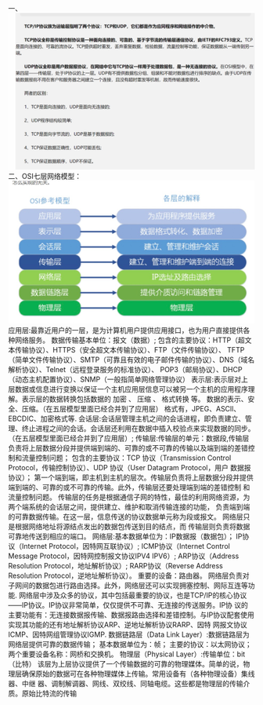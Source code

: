 一、![img.png](img.png)
二、OSI七层网络模型：![img_1.png](img_1.png)
    应用层:最靠近用户的一层，是为计算机用户提供应用接口，也为用户直接提供各种网络服务。
          数据传输基本单位：报文（数据）;
    包含的主要协议：HTTP（超文本传输协议）、HTTPS（安全超文本传输协议）、FTP（文件传输协议）、
    TFTP（简单文件传输协议）、SMTP（可靠且有效的电子邮件传输的协议）、DNS（域名解析协议）、Telnet（远程登录服务的标准协议）、
    POP3（邮局协议）、DHCP（动态主机配置协议）、SNMP（一般指简单网络管理协议）
    表示层:表示层对上层数据或信息进行变换以保证一个主机应用层信息可以被另一个主机的应用程序理解。表示层的数据转换包括数据的 加密 
    、 压缩 、 格式转换 等。
    数据的表示、安全、压缩。（在五层模型里面已经合并到了应用层）
    格式有，JPEG、ASCll、EBCDIC、加密格式等.
    会话层:会话层管理主机之间的会话进程，即负责建立、管理、终止进程之间的会话。会话层还利用在数据中插入校验点来实现数据的同步。
    （在五层模型里面已经合并到了应用层）;
    传输层:传输层的单元：数据段,传输层负责将上层数据分段并提供端到端的、可靠的或不可靠的传输以及端到端的差错控制和流量控制问题；
    包含的主要协议：TCP 协议（Transmission Control Protocol，传输控制协议）、UDP 协议（User Datagram Protocol，用户
    数据报协议）；
    第一个端到端，即主机到主机的层次。传输层负责将上层数据分段并提供端到端的、可靠的或不可靠的传输。此外，传输层还要处理端到端的差错控制
    和流量控制问题。 传输层的任务是根据通信子网的特性，最佳的利用网络资源，为两个端系统的会话层之间，提供建立、维护和取消传输连接的功能，
    负责端到端的可靠数据传输。在这一层，信息传送的协议数据单元称为段或报文。 网络层只是根据网络地址将源结点发出的数据包传送到目的结点，而
    传输层则负责将数据可靠地传送到相应的端口。
    网络层:基本数据单位为：IP数据报（数据包）；
    IP协议（Internet Protocol，因特网互联协议）;
    ICMP协议（Internet Control Message Protocol，因特网控制报文协议IPV4 IPV6）;
    ARP协议（Address Resolution Protocol，地址解析协议）;
    RARP协议（Reverse Address Resolution Protocol，逆地址解析协议）。
    重要的设备：路由器。
          网络层负责对子网间的数据包进行路由选择。此外，网络层还可以实现拥塞控制、网际互连等功能.
    网络层中涉及众多的协议，其中包括最重要的协议，也是TCP/IP的核心协议——IP协议。IP协议非常简单，仅仅提供不可靠、无连接的传送服务。IP协
    议的主要功能有：无连接数据报传输、数据报路由选择和差错控制。与IP协议配套使用实现其功能的还有地址解析协议ARP、逆地址解析协议RARP、因特
    网报文协议ICMP、因特网组管理协议IGMP.
    数据链路层（Data Link Layer）:数据链路层为网络层提供可靠的数据传输；
                            基本数据单位为：帧；
                            主要的协议：以太网协议；
                            两个重要设备名称：网桥和交换机。
    物理层（Physical Layer）:传输单位：bit（比特）
    该层为上层协议提供了一个传输数据的可靠的物理媒体。简单的说，物理层确保原始的数据可在各种物理媒体上传输。常用设备有（各种物理设备）集线器、中继
    器、调制解调器、网线、双绞线、同轴电缆。这些都是物理层的传输介质。原始比特流的传输
    




    